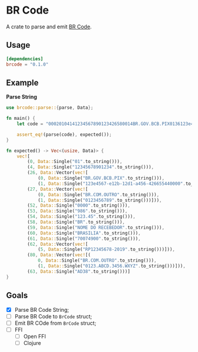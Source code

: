 # BR Code

A crate to parse and emit [BR Code](https://www.bcb.gov.br/content/estabilidadefinanceira/spb_docs/ManualBRCode.pdf).

## Usage

```toml
[dependencies]
brcode = "0.1.0"
```

## Example

**Parse String**
```rust
use brcode::parse::{parse, Data};

fn main() {
    let code = "00020104141234567890123426580014BR.GOV.BCB.PIX0136123e4567-e12b-12d1-a456-42665544000027300012BR.COM.OUTRO011001234567895204000053039865406123.455802BR5917NOME DO RECEBEDOR6008BRASILIA61087007490062190515RP12345678-201980390012BR.COM.OUTRO01190123.ABCD.3456.WXYZ6304AD38";

    assert_eq!(parse(code), expected());
}

fn expected() -> Vec<(usize, Data)> {
    vec![
        (0, Data::Single("01".to_string())), 
        (4, Data::Single("12345678901234".to_string())), 
        (26, Data::Vector(vec![
            (0, Data::Single("BR.GOV.BCB.PIX".to_string())), 
            (1, Data::Single("123e4567-e12b-12d1-a456-426655440000".to_string()))])), 
        (27, Data::Vector(vec![
            (0, Data::Single("BR.COM.OUTRO".to_string())), 
            (1, Data::Single("0123456789".to_string()))])), 
        (52, Data::Single("0000".to_string())), 
        (53, Data::Single("986".to_string())), 
        (54, Data::Single("123.45".to_string())), 
        (58, Data::Single("BR".to_string())), 
        (59, Data::Single("NOME DO RECEBEDOR".to_string())), 
        (60, Data::Single("BRASILIA".to_string())), 
        (61, Data::Single("70074900".to_string())), 
        (62, Data::Vector(vec![
            (5, Data::Single("RP12345678-2019".to_string()))])), 
        (80, Data::Vector(vec![(
            0, Data::Single("BR.COM.OUTRO".to_string())), 
            (1, Data::Single("0123.ABCD.3456.WXYZ".to_string()))])), 
        (63, Data::Single("AD38".to_string()))]
}
```

## Goals
- [x] Parse BR Code String;
- [ ] Parse BR Code to `BrCode` struct;
- [ ] Emit BR COde from `BrCode` struct;
- [ ] FFI
    - [ ] Open FFI
    - [ ] Clojure
